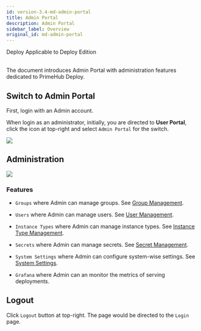 ```yaml
---
id: version-3.4-md-admin-portal
title: Admin Portal
description: Admin Portal
sidebar_label: Overview
original_id: md-admin-portal
---
```

<div class="label-sect">
  <div class="deploy-only tooltip">Deploy
    <span class="tooltiptext">Applicable to Deploy Edition</span>
  </div>
</div>
<br>

The document introduces Admin Portal with administration features dedicated to PrimeHub Deploy.

## Switch to Admin Portal

First, login with an Admin account.

When login as an administrator, initially, you are directed to **User Portal**, click the icon at top-right and select `Admin Portal` for the switch.

![](assets/v3-admin-entry.png)


## Administration

![](assets/md_admin_portal_v31.png)

### Features

+ `Groups` where Admin can manage groups. See [Group Management](md-group).

+ `Users` where Admin can manage users. See [User Management](md-user).

+ `Instance Types` where Admin can manage instance types. See [Instance Type Management](md-instancetype).

+ `Secrets` where Admin can manage secrets. See [Secret Management](md-secret).

+ `System Settings` where Admin can configure system-wise settings. See [System Settings](md-system).

+ `Grafana` where Admin can an monitor the metrics of serving deployments.

## Logout

Click `Logout` button at top-right. The page would be directed to the `Login` page.
